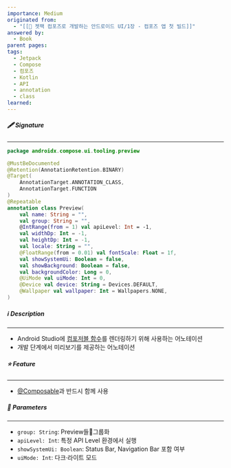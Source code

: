 ```yaml
---
importance: Medium
originated from:
  - "[[📘 젯팩 컴포즈로 개발하는 안드로이드 UI/1장 - 컴포즈 앱 첫 빌드]]"
answered by:
  - Book
parent pages: 
tags:
  - Jetpack
  - Compose
  - 컴포즈
  - Kotlin
  - API
  - annotation
  - class
learned:
---
```

##### 🖋️ Signature
---
```Kotlin
package androidx.compose.ui.tooling.preview

@MustBeDocumented
@Retention(AnnotationRetention.BINARY)
@Target(
    AnnotationTarget.ANNOTATION_CLASS,
    AnnotationTarget.FUNCTION
)
@Repeatable
annotation class Preview(
    val name: String = "",
    val group: String = "",
    @IntRange(from = 1) val apiLevel: Int = -1,
    val widthDp: Int = -1,
    val heightDp: Int = -1,
    val locale: String = "",
    @FloatRange(from = 0.01) val fontScale: Float = 1f,
    val showSystemUi: Boolean = false,
    val showBackground: Boolean = false,
    val backgroundColor: Long = 0,
    @UiMode val uiMode: Int = 0,
    @Device val device: String = Devices.DEFAULT,
    @Wallpaper val wallpaper: Int = Wallpapers.NONE,
)
```

##### ℹ️ Description
---
- Android Studio에 [컴포저블 함수](컴포저블%20함수.md)를 렌더링하기 위해 사용하는 어노테이션
- 개발 단계에서 미리보기를 제공하는 어노테이션

##### ⭐️ Feature
---
- [@Composable](@Composable.md)과 반드시 함께 사용

##### 🧩 Parameters
---
- `group: String`: Preview들그룹화
- `apiLevel: Int`: 특정 API Level 환경에서 실행
- `showSystemUi: Boolean`: Status Bar, Navigation Bar 포함 여부
- `uiMode: Int`: 다크·라이트 모드
